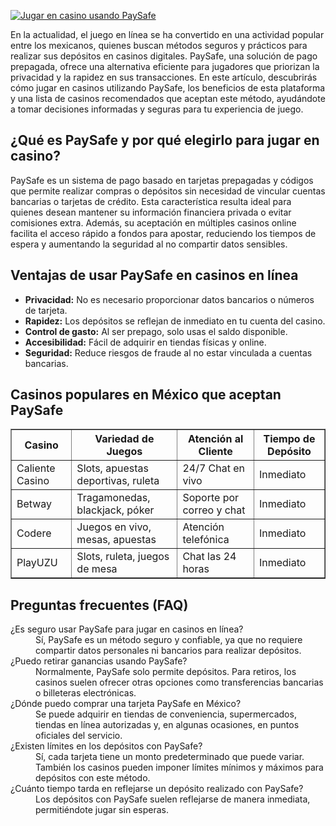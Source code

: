 [![Jugar en casino usando PaySafe](https://123-caf.pages.dev/gitsignup.png)](https://vrmoo.ru/Bt82HjjY)

<div>   <p>En la actualidad, el juego en línea se ha convertido en una actividad popular entre los mexicanos, quienes buscan métodos seguros y prácticos para realizar sus depósitos en casinos digitales. PaySafe, una solución de pago prepagada, ofrece una alternativa eficiente para jugadores que priorizan la privacidad y la rapidez en sus transacciones. En este artículo, descubrirás cómo jugar en casinos utilizando PaySafe, los beneficios de esta plataforma y una lista de casinos recomendados que aceptan este método, ayudándote a tomar decisiones informadas y seguras para tu experiencia de juego.</p>    <h2>¿Qué es PaySafe y por qué elegirlo para jugar en casino?</h2>   <p>PaySafe es un sistema de pago basado en tarjetas prepagadas y códigos que permite realizar compras o depósitos sin necesidad de vincular cuentas bancarias o tarjetas de crédito. Esta característica resulta ideal para quienes desean mantener su información financiera privada o evitar comisiones extra. Además, su aceptación en múltiples casinos online facilita el acceso rápido a fondos para apostar, reduciendo los tiempos de espera y aumentando la seguridad al no compartir datos sensibles.</p>    <h2>Ventajas de usar PaySafe en casinos en línea</h2>   <ul>     <li><strong>Privacidad:</strong> No es necesario proporcionar datos bancarios o números de tarjeta.</li>     <li><strong>Rapidez:</strong> Los depósitos se reflejan de inmediato en tu cuenta del casino.</li>     <li><strong>Control de gasto:</strong> Al ser prepago, solo usas el saldo disponible.</li>     <li><strong>Accesibilidad:</strong> Fácil de adquirir en tiendas físicas y online.</li>     <li><strong>Seguridad:</strong> Reduce riesgos de fraude al no estar vinculada a cuentas bancarias.</li>   </ul>    <h2>Casinos populares en México que aceptan PaySafe</h2>   <table border="1" cellpadding="8" cellspacing="0" style="border-collapse:collapse; width:100%;">     <thead>       <tr>         <th>Casino</th>         <th>Variedad de Juegos</th>         <th>Atención al Cliente</th>         <th>Tiempo de Depósito</th>       </tr>     </thead>     <tbody>       <tr>         <td>Caliente Casino</td>         <td>Slots, apuestas deportivas, ruleta</td>         <td>24/7 Chat en vivo</td>         <td>Inmediato</td>       </tr>       <tr>         <td>Betway</td>         <td>Tragamonedas, blackjack, póker</td>         <td>Soporte por correo y chat</td>         <td>Inmediato</td>       </tr>       <tr>         <td>Codere</td>         <td>Juegos en vivo, mesas, apuestas</td>         <td>Atención telefónica</td>         <td>Inmediato</td>       </tr>       <tr>         <td>PlayUZU</td>         <td>Slots, ruleta, juegos de mesa</td>         <td>Chat las 24 horas</td>         <td>Inmediato</td>       </tr>     </tbody>   </table>    <h2>Preguntas frecuentes (FAQ)</h2>   <dl>     <dt>¿Es seguro usar PaySafe para jugar en casinos en línea?</dt>     <dd>Sí, PaySafe es un método seguro y confiable, ya que no requiere compartir datos personales ni bancarios para realizar depósitos.</dd>      <dt>¿Puedo retirar ganancias usando PaySafe?</dt>     <dd>Normalmente, PaySafe solo permite depósitos. Para retiros, los casinos suelen ofrecer otras opciones como transferencias bancarias o billeteras electrónicas.</dd>      <dt>¿Dónde puedo comprar una tarjeta PaySafe en México?</dt>     <dd>Se puede adquirir en tiendas de conveniencia, supermercados, tiendas en línea autorizadas y, en algunas ocasiones, en puntos oficiales del servicio.</dd>      <dt>¿Existen límites en los depósitos con PaySafe?</dt>     <dd>Sí, cada tarjeta tiene un monto predeterminado que puede variar. También los casinos pueden imponer límites mínimos y máximos para depósitos con este método.</dd>      <dt>¿Cuánto tiempo tarda en reflejarse un depósito realizado con PaySafe?</dt>     <dd>Los depósitos con PaySafe suelen reflejarse de manera inmediata, permitiéndote jugar sin esperas.</dd>   </dl>   </div>